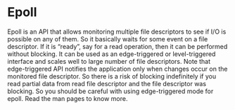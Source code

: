 # Epoll
Epoll is an API that allows monitoring multiple file descriptors to see if I/O is possible on any of them. So it basically waits for some event on a file descriptor. If it is “ready”, say for a read operation, then it can be performed without blocking. It can be used as an edge-triggered or level-triggered interface and scales well to large number of file descriptors. Note that edge-triggered API notifies the application only when changes occur on the monitored file descriptor. So there is a risk of blocking indefinitely if you read partial data from read file descriptor and the file descriptor was blocking. So you should be careful with using edge-triggered mode for epoll. Read the man pages to know more.
